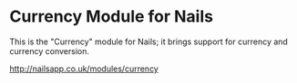 # Currency Module for Nails

This is the "Currency" module for Nails; it brings support for currency and currency conversion.

http://nailsapp.co.uk/modules/currency
